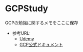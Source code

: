 # GCPStudy

GCPの勉強に関するメモをここに保存

- 参考URL:
  - [Udemy](https://www.udemy.com/)
  - [GCP公式ドキュメント](https://cloud.google.com/docs?hl=ja)